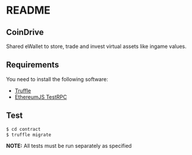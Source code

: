 # README

## CoinDrive

Shared eWallet to store, trade and invest virtual assets like ingame values.

## Requirements

You need to install the following software:

- [Truffle](https://github.com/trufflesuite/truffle-core)
- [EthereumJS TestRPC](https://github.com/ethereumjs/testrpc)

## Test

```sh
$ cd contract
$ truffle migrate
```

**NOTE:** All tests must be run separately as specified
